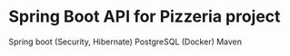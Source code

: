 # Spring Boot API for Pizzeria project

Spring boot (Security, Hibernate)
PostgreSQL (Docker)
Maven

